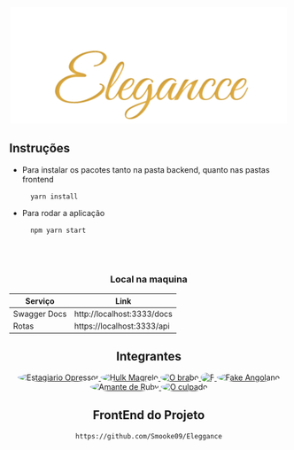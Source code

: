 <div align="center">

<img src="./logo.png">

</div>

 

## Instruções 

- Para instalar os pacotes tanto na pasta backend, quanto nas pastas frontend
    
        yarn install
    
- Para rodar a aplicação
    
        npm yarn start

<br>
<br>
<div align="center">

### Local na maquina
| Serviço | Link |
| ------ | ------ |
| Swagger Docs | http://localhost:3333/docs |
| Rotas | https://localhost:3333/api |

<div>

## Integrantes

<div align="center">

<a href="https://github.com/Smooke09">
  <img src="https://avatars.githubusercontent.com/u/90714214?v=4" title="Estagiario Opressor" style="height:50px; border-radius:100%"/>
</a>

<a href="https://github.com/BrenoOliveira2002">
  <img src="https://avatars.githubusercontent.com/u/103545297?v=4" title="Hulk Magrelo" style="height:50px; border-radius:100%"/>
</a>

<a href="https://github.com/CaioCDJ">
  <img src="https://avatars.githubusercontent.com/u/48222542?v=4" title="O brabo" style="height:50px; border-radius:100%"/>
</a>

<a href="https://github.com/amandacgoncalves">
  <img src="https://avatars.githubusercontent.com/u/102832741?v=4" title="F" style="height:50px; border-radius:100%"/>
</a>

<a href="https://github.com/RyanGualberto">
<img src="https://avatars.githubusercontent.com/u/88859663?v=4" title="Fake Angolano" style="height:50px; border-radius:100%"/>
</a>

<a href="https://github.com/MatheusSimoes13">
  <img src="https://avatars.githubusercontent.com/u/61594761?v=4" title="Amante de Ruby" style="height:50px; border-radius:100%"/>
</a>

<a href="https://github.com/Doug-Vitor">
  <img src="https://avatars.githubusercontent.com/u/86269254?v=4" title="O culpado" style="height:50px; border-radius:100%"/>
</a>
</div>

## FrontEnd do Projeto

    https://github.com/Smooke09/Eleggance